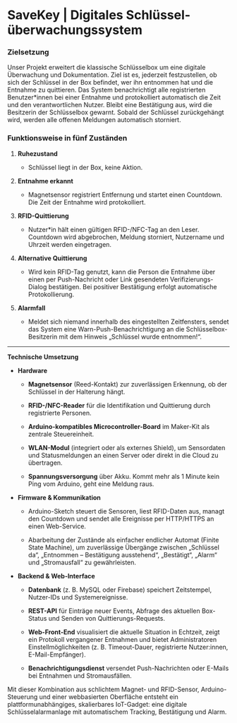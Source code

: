 # **SaveKey | Digitales Schlüssel­überwachungs­system**

### **Zielsetzung**

Unser Projekt erweitert die klassische Schlüsselbox um eine digitale Überwachung und Dokumentation. Ziel ist es, jederzeit festzustellen, ob sich der Schlüssel in der Box befindet, wer ihn entnommen hat und die Entnahme zu quittieren. Das System benachrichtigt alle registrierten Benutzer\*innen bei einer Entnahme und protokolliert automatisch die Zeit und den verantwortlichen Nutzer. Bleibt eine Bestätigung aus, wird die Besitzerin der Schlüsselbox gewarnt. Sobald der Schlüssel zurückgehängt wird, werden alle offenen Meldungen automatisch storniert.

### **Funktionsweise in fünf Zuständen**

1. **Ruhezustand**

   * Schlüssel liegt in der Box, keine Aktion.

2. **Entnahme erkannt**

   * Magnetsensor registriert Entfernung und startet einen Countdown. Die Zeit der Entnahme wird protokolliert.

3. **RFID-Quittierung**

   * Nutzer\*in hält einen gültigen RFID-/NFC-Tag an den Leser. Countdown wird abgebrochen, Meldung storniert, Nutzername und Uhrzeit werden eingetragen.

4. **Alternative Quittierung**

   * Wird kein RFID-Tag genutzt, kann die Person die Entnahme über einen per Push-Nachricht oder Link gesendeten Verifizierungs-Dialog bestätigen. Bei positiver Bestätigung erfolgt automatische Protokollierung.

5. **Alarmfall**

   * Meldet sich niemand innerhalb des eingestellten Zeitfensters, sendet das System eine Warn-Push-Benachrichtigung an die Schlüsselbox-Besitzerin mit dem Hinweis „Schlüssel wurde entnommen\!“.

---

**Technische Umsetzung**

* **Hardware**

  * **Magnetsensor** (Reed-Kontakt) zur zuverlässigen Erkennung, ob der Schlüssel in der Halterung hängt.

  * **RFID-/NFC-Reader** für die Identifikation und Quittierung durch registrierte Personen.

  * **Arduino-kompatibles Microcontroller-Board** im Maker-Kit als zentrale Steuereinheit.

  * **WLAN-Modul** (integriert oder als externes Shield), um Sensordaten und Statusmeldungen an einen Server oder direkt in die Cloud zu übertragen.

  * **Spannungsversorgung** über Akku. Kommt mehr als 1 Minute kein Ping vom Arduino, geht eine Meldung raus.

* **Firmware & Kommunikation**

  * Arduino-Sketch steuert die Sensoren, liest RFID-Daten aus, managt den Countdown und sendet alle Ereignisse per HTTP/HTTPS an einen Web-Service.

  * Abarbeitung der Zustände als einfacher endlicher Automat (Finite State Machine), um zuverlässige Übergänge zwischen „Schlüssel da“, „Entnommen – Bestätigung ausstehend“, „Bestätigt“, „Alarm“ und „Stromausfall“ zu gewährleisten.

* **Backend & Web-Interface**

  * **Datenbank** (z. B. MySQL oder Firebase) speichert Zeitstempel, Nutzer-IDs und Systemereignisse.

  * **REST-API** für Einträge neuer Events, Abfrage des aktuellen Box-Status und Senden von Quittierungs-Requests.

  * **Web-Front-End** visualisiert die aktuelle Situation in Echtzeit, zeigt ein Protokoll vergangener Entnahmen und bietet Administratoren Einstellmöglichkeiten (z. B. Timeout-Dauer, registrierte Nutzer:innen, E-Mail-Empfänger).

  * **Benachrichtigungsdienst** versendet Push-Nachrichten oder E-Mails bei Entnahmen und Stromausfällen.

Mit dieser Kombination aus schlichtem Magnet- und RFID-Sensor, Arduino-Steuerung und einer webbasierten Oberfläche entsteht ein plattformunabhängiges, skalierbares IoT-Gadget: eine digitale Schlüsselalarmanlage mit automatischem Tracking, Bestätigung und Alarm.

